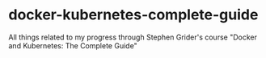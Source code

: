 # docker-kubernetes-complete-guide
All things related to my progress through Stephen Grider's course "Docker and Kubernetes: The Complete Guide"
